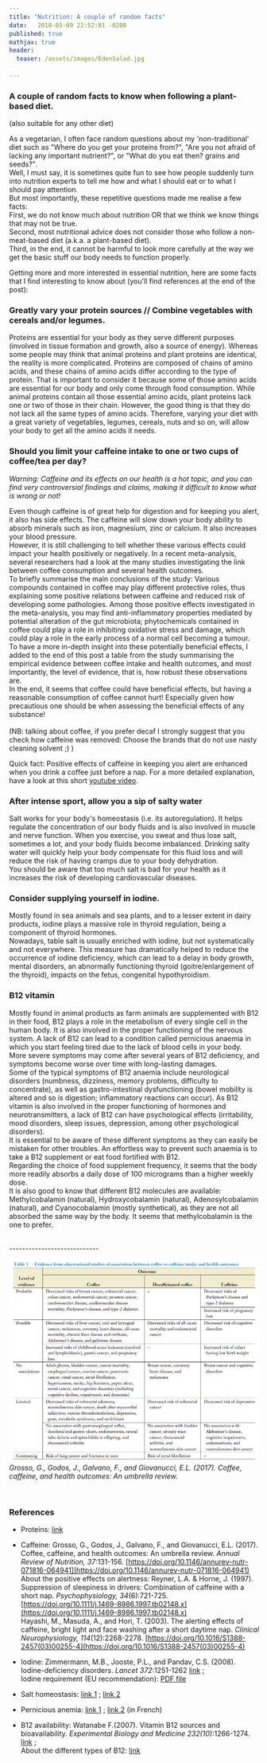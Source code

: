 ```yaml
---
title: "Nutrition: A couple of random facts"
date:   2018-05-09 22:52:01 -0200
published: true
mathjax: true
header:
  teaser: /assets/images/EdenSalad.jpg

---
```


### A couple of random facts to know when following a plant-based diet. 
(also suitable for any other diet)

As a vegetarian, I often face random questions about my 'non-traditional' diet such as "Where do you get your proteins from?", "Are you not afraid of lacking any important nutrient?", or "What do you eat then? grains and seeds?". <br>
Well, I must say, it is sometimes quite fun to see how people suddenly turn into nutrition experts to tell me how and what I should eat or to what I should pay attention. <br>
But most importantly, these repetitive questions made me realise a few facts: <br>
First, we do not know much about nutrition OR that we think we know things that may not be true. <br>
Second, most nutritional advice does not consider those who follow a non-meat-based diet (a.k.a. a plant-based diet). <br>
Third, in the end, it cannot be harmful to look more carefully at the way we get the basic stuff our body needs to function properly. <br>

Getting more and more interested in essential nutrition, here are some facts that I find interesting to know about (you'll find references at the end of the post): 

### Greatly vary your protein sources // Combine vegetables with cereals and/or legumes. <br>
Proteins are essential for your body as they serve different purposes (involved in tissue formation and growth, also a source of energy). 
Whereas some people may think that animal proteins and plant proteins are identical, the reality is more complicated. Proteins are composed of chains of amino acids, and these chains of amino acids differ according to the type of protein. That is important to consider it because some of those amino acids are essential for our body and only come through food consumption. 
While animal proteins contain all those essential amino acids, plant proteins lack one or two of those in their chain. However, the good thing is that they do not lack all the same types of amino acids. Therefore, varying your diet with a great variety of vegetables, legumes, cereals, nuts and so on, will allow your body to get all the amino acids it needs. 

### Should you limit your caffeine intake to one or two cups of coffee/tea per day? <br>
*Warning: Caffeine and its effects on our health is a hot topic, and you can find very controversial findings and claims, making it difficult to know what is wrong or not!* <br>

Even though caffeine is of great help for digestion and for keeping you alert, it also has side effects.
The caffeine will slow down your body ability to absorb minerals such as iron, magnesium, zinc or calcium. It also increases your blood pressure. <br>
However, it is still challenging to tell whether these various effects could impact your health positively or negatively. 
In a recent meta-analysis, several researchers had a look at the many studies investigating the link between coffee consumption and several health outcomes. <br>
To briefly summarise the main conclusions of the study: Various compounds contained in coffee may play different protective roles, thus explaining some positive relations between caffeine and reduced risk of developing some pathologies. Among those positive effects investigated in the meta-analysis, you may find anti-inflammatory properties mediated by potential alteration of the gut microbiota; phytochemicals contained in coffee could play a role in inhibiting oxidative stress and damage, which could play a role in the early process of a normal cell becoming a tumour. To have a more in-depth insight into these potentially beneficial effects, I added to the end of this post a table from the study summarising the empirical evidence between coffee intake and health outcomes, and most importantly, the level of evidence, that is, how robust these observations are. <br>
In the end, it seems that coffee could have beneficial effects, but having a reasonable consumption of coffee cannot hurt! Especially given how precautious one should be when assessing the beneficial effects of any substance!<br>
<br>
(NB: talking about coffee, if you prefer decaf I strongly suggest that you check how caffeine was removed: Choose the brands that do not use nasty cleaning solvent ;) ) <br>

Quick fact: Positive effects of caffeine in keeping you alert are enhanced when you drink a coffee just before a nap. For a more detailed explanation, have a look at this short [youtube video](https://www.youtube.com/watch?v=CaI5LWj6ams).
<br>
### After intense sport, allow you a sip of salty water <br>
Salt works for your body's homeostasis (i.e. its autoregulation). It helps regulate the concentration of our body fluids and is also involved in muscle and nerve function. When you exercise, you sweat and thus lose salt, sometimes a lot, and your body fluids become imbalanced. Drinking salty water will quickly help your body compensate for this fluid loss and will reduce the risk of having cramps due to your body dehydration. <br>
You should be aware that too much salt is bad for your health as it increases the risk of developing cardiovascular diseases.

### Consider supplying yourself in iodine. <br>
Mostly found in sea animals and sea plants, and to a lesser extent in dairy products, iodine plays a massive role in thyroid regulation, being a component of thyroid hormones. <br>
Nowadays, table salt is usually enriched with iodine, but not systematically and not everywhere. This measure has dramatically helped to reduce the occurrence of iodine deficiency, which can lead to a delay in body growth, mental disorders, an abnormally functioning thyroid (goitre/enlargement of the thyroid), impacts on the fetus, congenital hypothyroidism. <br>
  
### B12 vitamin <br>
Mostly found in animal products as farm animals are supplemented with B12 in their food, B12 plays a role in the metabolism of every single cell in the human body. It is also involved in the proper functioning of the nervous system.
A lack of B12 can lead to a condition called pernicious anaemia in which you start feeling tired due to the lack of blood cells in your body. More severe symptoms may come after several years of B12 deficiency, and symptoms become worse over time with long-lasting damages. <br>
Some of the typical symptoms of B12 anaemia include neurological disorders (numbness, dizziness, memory problems, difficulty to concentrate), as well as gastro-intestinal dysfunctioning (bowel mobility is altered and so is digestion; inflammatory reactions can occur). As B12 vitamin is also involved in the proper functioning of hormones and neurotransmitters, a lack of B12 can have psychological effects (irritability, mood disorders, sleep issues, depression, among other psychological disorders). <br>
It is essential to be aware of these different symptoms as they can easily be mistaken for other troubles.
An effortless way to prevent such anaemia is to take a B12 supplement or eat food fortified with B12. <br>
Regarding the choice of food supplement frequency, it seems that the body more readily absorbs a daily dose of 100 micrograms than a higher weekly dose. <br>
It is also good to know that different B12 molecules are available: Methylcobalamin (natural), Hydroxycobalamin (natural), Adenosylcobalamin (natural), and Cyanocobalamin (mostly synthetical), as they are not all absorbed the same way by the body.
It seems that methylcobalamin is the one to prefer.

<br>
----------------------------
<br>

![Table3_Grossetal2017](/pdf/gross2017_table3.png)
*Grosso, G., Godos, J., Galvano, F., and Giovanucci, E.L. (2017). Coffee, caffeine, and health outcomes: An umbrella review.* <br>

<br>

### References
- Proteins: [link](https://nutritionstudies.org/animal-vs-plant-protein/)

- Caffeine: Grosso, G., Godos, J., Galvano, F., and Giovanucci, E.L. (2017). Coffee, caffeine, and health outcomes: An umbrella review. *Annual Review of Nutrition, 37*:131-156. [https://doi.org/10.1146/annurev-nutr-071816-064941](https://doi.org/10.1146/annurev-nutr-071816-064941) <br>
About the positive effects on alertness: Reyner, L.A. & Horne, J. (1997). Suppression of sleepiness in drivers: Combination of caffeine with a short nap. *Psychophysiology, 34*(6):721-725. [https://doi.org/10.1111/j.1469-8986.1997.tb02148.x](https://doi.org/10.1111/j.1469-8986.1997.tb02148.x) <br> 
Hayashi, M., Masuda, A., and Hori, T. (2003). The alerting effects of caffeine, bright light and face washing after a short daytime nap. *Clinical Neurophysiology, 114*(12):2268-2278. [https://doi.org/10.1016/S1388-2457(03)00255-4](https://doi.org/10.1016/S1388-2457(03)00255-4) <br>

- Iodine: Zimmermann, M.B., Jooste, P.L., and Pandav, C.S. (2008). Iodine-deficiency disorders. *Lancet 372*:1251-1262 
[link](https://www.thelancet.com/journals/lancet/article/PIIS0140673608610053/abstract?code=lancet-site) ; <br>
Iodine requirement (EU recommendation): [PDF file](https://www.efsa.europa.eu/sites/default/files/assets/DRV_Summary_tables_jan_17.pdf)

- Salt homeostasis: [link 1](http://healthyeating.sfgate.com/importance-water-salt-body-homeostasis-10409.html) ; [link 2](https://www.dwfitnessfirst.com/inside-track/nutrition/salt-and-exercise-why-salt-is-an-essential-part-of-your-workout/)

- Pernicious anemia: [link 1](https://www.nhlbi.nih.gov/health-topics/pernicious-anemia#Signs,-Symptoms,-and-Complications) ; [link 2](http://www.vitamine-b12.net/symptomes-carence-vitamine-b12/) (in French) 

- B12 availability: Watanabe F.(2007). Vitamin B12 sources and bioavailability.  *Experimental Biology and Medicine 232(10)*:1266-1274. 
[link](http://journals.sagepub.com/doi/abs/10.3181/0703-MR-67?url_ver=Z39.88-2003&rfr_id=ori:rid:crossref.org&rfr_dat=cr_pub%3dpubmed) ; <br>
About the different types of B12: [link](https://www.nature.com/articles/ejcn2014165?foxtrotcallback=true)
